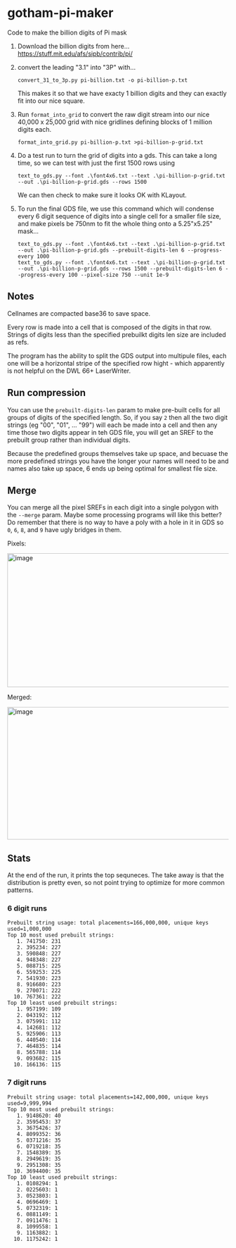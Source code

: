 # gotham-pi-maker
Code to make the billion digits of Pi mask

1. Download the billion digits from here...
    https://stuff.mit.edu/afs/sipb/contrib/pi/
2. convert the leading "3.1" into "3P" with...
    ```
    convert_31_to_3p.py pi-billion.txt -o pi-billion-p.txt
    ```
    
    This makes it so that we have exacty 1 billion digits and they can exactly fit into our nice square. 
5. Run `format_into_grid` to convert the raw digit stream into our nice 40,000 x 25,000 grid with nice gridlines defining blocks of 1 million digits each.
    ```
    format_into_grid.py pi-billion-p.txt >pi-billion-p-grid.txt
    ```
6. Do a test run to turn the grid of digits into a gds. This can take a long time, so we can test with just the first 1500 rows using
    ```
    text_to_gds.py --font .\font4x6.txt --text .\pi-billion-p-grid.txt --out .\pi-billion-p-grid.gds --rows 1500
    ```

    We can then check to make sure it looks OK with KLayout.

7. To run the final GDS file, we use this command which will condense every 6 digit sequence of digits into a single cell for a smaller file size, and make pixels be 750nm to fit the whole thing onto a 5.25"x5.25" mask... 
    ```
    text_to_gds.py --font .\font4x6.txt --text .\pi-billion-p-grid.txt --out .\pi-billion-p-grid.gds --prebuilt-digits-len 6 --progress-every 1000
    text_to_gds.py --font .\font4x6.txt --text .\pi-billion-p-grid.txt --out .\pi-billion-p-grid.gds --rows 1500 --prebuilt-digits-len 6 --progress-every 100 --pixel-size 750 --unit 1e-9
    ```

## Notes

Cellnames are compacted base36 to save space.

Every row is made into a cell that is composed of the digits in that row. Strings of digits less than the specified prebuilkt digits len size are included as refs.

The program has the ability to split the GDS output into multipule files, each one will be a horizontal stripe of the specified row hight - which apparently is not helpful on the DWL 66+ LaserWriter.

## Run compression

You can use the `prebuilt-digits-len` param to make pre-built cells for all groups of digits of the specified length. So, if you say `2` then all the two digit strings (eg "00", "01", ... "99") will each be made
into a cell and then any time those two digits appear in teh GDS file, you will get an SREF to the prebuilt group rather than individual digits.

Because the predefined groups themselves take up space, and becuase the more predefined strings you have the longer your names will need to be and names also take up space, 6 ends up being optimal for smallest file size. 

## Merge

You can merge all the pixel SREFs in each digit into a single polygon with the `--merge` param. Maybe some processing programs will like this better? Do remember that 
there is no way to have a poly with a hole in it in GDS so `0`, `6`, `8`, and `9` have ugly bridges in them. 

Pixels:

<img width="2198" height="304" alt="image" src="https://github.com/user-attachments/assets/8383be11-151c-4721-aee1-9edc09529e59" />


Merged:

<img width="2200" height="301" alt="image" src="https://github.com/user-attachments/assets/090a346b-dee3-4f8f-afe2-97dc79314e8d" />

## Stats 

At the end of the run, it prints the top sequneces.  The take away is that the distribution is pretty even, so not point trying to optimize for more common patterns. 

### 6 digit runs
```
Prebuilt string usage: total placements=166,000,000, unique keys used=1,000,000
Top 10 most used prebuilt strings:
   1. 741750: 231
   2. 395234: 227
   3. 590848: 227
   4. 948348: 227
   5. 088715: 225
   6. 559253: 225
   7. 541930: 223
   8. 916680: 223
   9. 270071: 222
  10. 767361: 222
Top 10 least used prebuilt strings:
   1. 957199: 109
   2. 043192: 112
   3. 075991: 112
   4. 142681: 112
   5. 925906: 113
   6. 440540: 114
   7. 464835: 114
   8. 565788: 114
   9. 093682: 115
  10. 166136: 115
```

### 7 digit runs
```
Prebuilt string usage: total placements=142,000,000, unique keys used=9,999,994
Top 10 most used prebuilt strings:
   1. 9148620: 40
   2. 3595453: 37
   3. 3675426: 37
   4. 8099352: 36
   5. 0371216: 35
   6. 0719218: 35
   7. 1548389: 35
   8. 2949619: 35
   9. 2951308: 35
  10. 3694400: 35
Top 10 least used prebuilt strings:
   1. 0108294: 1
   2. 0225603: 1
   3. 0523803: 1
   4. 0696469: 1
   5. 0732319: 1
   6. 0881149: 1
   7. 0911476: 1
   8. 1099558: 1
   9. 1163882: 1
  10. 1175242: 1
```
